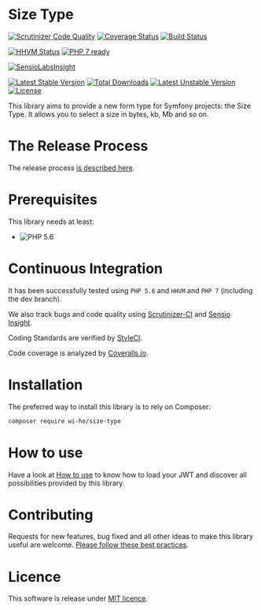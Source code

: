 Size Type
=========

[![Scrutinizer Code Quality](https://scrutinizer-ci.com/g/Wi-Ho/SizeType/badges/quality-score.png?b=master)](https://scrutinizer-ci.com/g/Wi-Ho/SizeType/?branch=master)
[![Coverage Status](https://coveralls.io/repos/github/Wi-Ho/SizeType/badge.svg?branch=master)](https://coveralls.io/github/Wi-Ho/SizeType?branch=master)
[![Build Status](https://travis-ci.org/Wi-Ho/SizeType.svg?branch=master)](https://travis-ci.org/Wi-Ho/SizeType)

[![HHVM Status](http://hhvm.h4cc.de/badge/Wi-Ho/Size-Type.svg)](http://hhvm.h4cc.de/package/Wi-Ho/Size-Type)
[![PHP 7 ready](http://php7ready.timesplinter.ch/Wi-Ho/SizeType/badge.svg)](https://travis-ci.org/Wi-Ho/SizeType)

[![SensioLabsInsight](https://insight.sensiolabs.com/projects/a1f7743d-33b9-433d-8f57-e49e02e4608f/big.png)](https://insight.sensiolabs.com/projects/a1f7743d-33b9-433d-8f57-e49e02e4608f)

[![Latest Stable Version](https://poser.pugx.org/wi-ho/size-type/v/stable.png)](https://packagist.org/packages/wi-ho/size-type)
[![Total Downloads](https://poser.pugx.org/wi-ho/size-type/downloads.png)](https://packagist.org/packages/wi-ho/size-type)
[![Latest Unstable Version](https://poser.pugx.org/wi-ho/size-type/v/unstable.png)](https://packagist.org/packages/wi-ho/size-type)
[![License](https://poser.pugx.org/wi-ho/size-type/license.png)](https://packagist.org/packages/wi-ho/size-type)

This library aims to provide a new form type for Symfony projects: the Size Type.
It allows you to select a size in bytes, kb, Mb and so on.

# The Release Process

The release process [is described here](doc/Release.md).

# Prerequisites

This library needs at least:
* ![PHP 5.6](https://img.shields.io/badge/PHP-5.6-ff69b4.svg)

# Continuous Integration

It has been successfully tested using `PHP 5.6` and `HHVM` and `PHP 7` (including the dev branch).

We also track bugs and code quality using [Scrutinizer-CI](https://scrutinizer-ci.com/g/Wi-Ho/SizeType) and [Sensio Insight](https://insight.sensiolabs.com/projects/a1f7743d-33b9-433d-8f57-e49e02e4608f).

Coding Standards are verified by [StyleCI](https://styleci.io/repos/59129536).

Code coverage is analyzed by [Coveralls.io](https://coveralls.io/github/Wi-Ho/SizeType).

# Installation

The preferred way to install this library is to rely on Composer:

```sh
composer require wi-ho/size-type
```

# How to use

Have a look at [How to use](doc/Use.md) to know how to load your JWT and discover all possibilities provided by this library.

# Contributing

Requests for new features, bug fixed and all other ideas to make this library useful are welcome. [Please follow these best practices](doc/Contributing.md).

# Licence

This software is release under [MIT licence](LICENSE).
